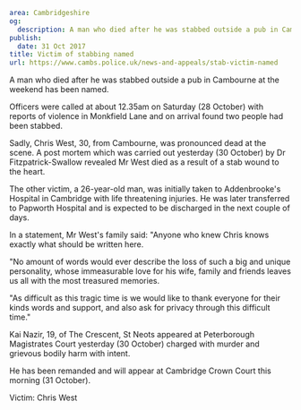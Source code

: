 ```yaml
area: Cambridgeshire
og:
  description: A man who died after he was stabbed outside a pub in Cambourne at the weekend has been named.
publish:
  date: 31 Oct 2017
title: Victim of stabbing named
url: https://www.cambs.police.uk/news-and-appeals/stab-victim-named
```

A man who died after he was stabbed outside a pub in Cambourne at the weekend has been named.

Officers were called at about 12.35am on Saturday (28 October) with reports of violence in Monkfield Lane and on arrival found two people had been stabbed.

Sadly, Chris West, 30, from Cambourne, was pronounced dead at the scene. A post mortem which was carried out yesterday (30 October) by Dr Fitzpatrick-Swallow revealed Mr West died as a result of a stab wound to the heart.

The other victim, a 26-year-old man, was initially taken to Addenbrooke's Hospital in Cambridge with life threatening injuries. He was later transferred to Papworth Hospital and is expected to be discharged in the next couple of days.

In a statement, Mr West's family said: "Anyone who knew Chris knows exactly what should be written here.

"No amount of words would ever describe the loss of such a big and unique personality, whose immeasurable love for his wife, family and friends leaves us all with the most treasured memories.

"As difficult as this tragic time is we would like to thank everyone for their kinds words and support, and also ask for privacy through this difficult time."

Kai Nazir, 19, of The Crescent, St Neots appeared at Peterborough Magistrates Court yesterday (30 October) charged with murder and grievous bodily harm with intent.

He has been remanded and will appear at Cambridge Crown Court this morning (31 October).

Victim: Chris West
